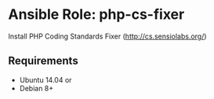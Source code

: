 # Ansible Role: php-cs-fixer

Install PHP Coding Standards Fixer (http://cs.sensiolabs.org/)

## Requirements

* Ubuntu 14.04 or
* Debian 8+
